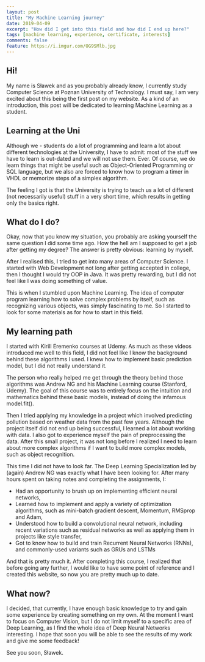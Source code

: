 ```yaml
---
layout: post
title: "My Machine Learning journey"
date: 2019-04-09
excerpt: "How did I get into this field and how did I end up here?"
tags: [machine learning, experience, certificate, interests]
comments: false
feature: https://i.imgur.com/OG9SMlb.jpg
---
```

## Hi!

My name is Sławek and as you probably already know, I currently study Computer Science at Poznan University of Technology. I must say, I am very excited about this being the first post on my website. As a kind of an introduction, this post will be dedicated to learning Machine Learning as a student. 

## Learning at the Uni

Although we - students do a lot of programming and learn a lot about different technologies at the University, I have to admit: most of the stuff we have to learn is out-dated and we will not use them. Ever. Of course, we do learn things that might be useful such as Object-Oriented Programming or SQL language, but we also are forced to know how to program a timer in VHDL or memorize steps of a simplex algorithm.  

The feeling I got is that the University is trying to teach us a lot of different (not necessarily useful) stuff in a very short time, which results in getting only the basics right. 

## What do I do?

Okay, now that you know my situation, you probably are asking yourself the same question I did some time ago. How the hell am I supposed to get a job after getting my degree? The answer is pretty obvious: learning by myself. 

After I realised this, I tried to get into many areas of Computer Science. I started with Web Development not long after getting accepted in college, then I thought I would try OOP in Java. It was pretty rewarding, but I did not feel like I was doing something of value. 

This is when I stumbled upon Machine Learning. The idea of computer program learning how to solve complex problems by itself, such as recognizing various objects, was simply fascinating to me. So I started to look for some materials as for how to start in this field.

## My learning path

I started with Kirill Eremenko courses at Udemy. As much as these videos introduced me well to this field, I did not feel like I know the background behind these algorithms I used. I knew how to implement basic prediction model, but I did not really understand it.  

The person who really helped me get through the theory behind those algorithms was Andrew NG and his Machine Learning course (Stanford, Udemy). The goal of this course was to entirely focus on the intuition and mathematics behind these basic models, instead of doing the infamous model.fit().  

Then I tried applying my knowledge in a project which involved predicting pollution based on weather data from the past few years. Although the project itself did not end up being successful, I learned a lot about working with data. I also got to experience myself the pain of preprocessing the data. After this small project, it was not long before I realized I need to learn about more complex algorithms if I want to build more complex models, such as object recognition.  

This time I did not have to look far. The Deep Learning Specialization led by (again) Andrew NG was exactly what I have been looking for. After many hours spent on taking notes and completing the assignments, I:
* Had an opportunity to brush up on implementing efficient neural networks,
* Learned how to implement and apply a variety of optimization algorithms, such as mini-batch gradient descent, Momentum, RMSprop and Adam,
* Understood how to build a convolutional neural network, including recent variations such as residual networks as well as applying them in projects like style transfer,
* Got to know how to build and train Recurrent Neural Networks (RNNs), and commonly-used variants such as GRUs and LSTMs  

And that is pretty much it. After completing this course, I realized that before going any further, I would like to have some point of reference and I created this website, so now you are pretty much up to date.

## What now?

I decided, that currently, I have enough basic knowledge to try and gain some experience by creating something on my own. At the moment I want to focus on Computer Vision, but I do not limit myself to a specific area of Deep Learning, as I find the whole idea of Deep Neural Networks interesting. I hope that soon you will be able to see the results of my work and give me some feedback!

See you soon,
Sławek.
